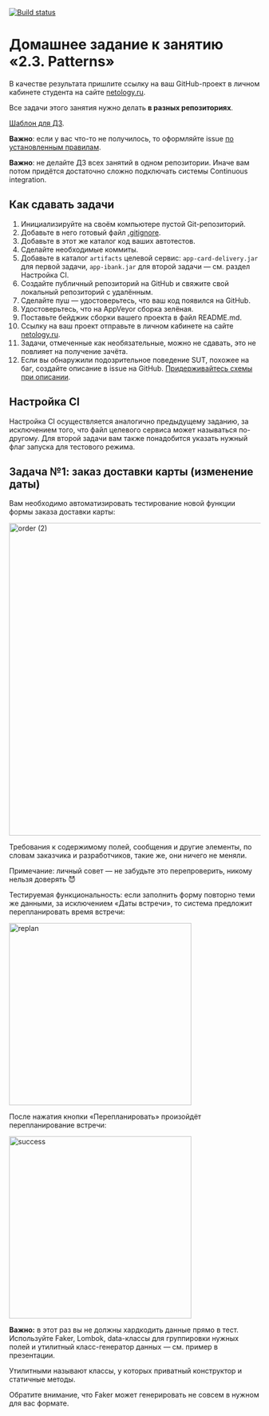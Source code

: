 [![Build status](https://ci.appveyor.com/api/projects/status/anf3nhurf4c9eeut/branch/master?svg=true)](https://ci.appveyor.com/project/hiiamvalya/patternscarddelivery-f9b6a/branch/master)

# Домашнее задание к занятию «2.3. Patterns»

В качестве результата пришлите ссылку на ваш GitHub-проект в личном кабинете студента на сайте [netology.ru](https://netology.ru).

Все задачи этого занятия нужно делать **в разных репозиториях**.

[Шаблон для ДЗ](https://github.com/netology-code/aqa-code/tree/master/patterns).

**Важно**: если у вас что-то не получилось, то оформляйте issue [по установленным правилам](../report-requirements.md).

**Важно**: не делайте ДЗ всех занятий в одном репозитории. Иначе вам потом придётся достаточно сложно подключать системы Continuous integration.

## Как сдавать задачи

1. Инициализируйте на своём компьютере пустой Git-репозиторий.
1. Добавьте в него готовый файл [.gitignore](../.gitignore).
1. Добавьте в этот же каталог код ваших автотестов.
1. Сделайте необходимые коммиты.
1. Добавьте в каталог `artifacts` целевой сервис: `app-card-delivery.jar` для первой задачи, `app-ibank.jar` для второй задачи — см. раздел Настройка CI.
1. Создайте публичный репозиторий на GitHub и свяжите свой локальный репозиторий с удалённым.
1. Сделайте пуш — удостоверьтесь, что ваш код появился на GitHub.
1. Удостоверьтесь, что на AppVeyor сборка зелёная.
1. Поставьте бейджик сборки вашего проекта в файл README.md.
1. Ссылку на ваш проект отправьте в личном кабинете на сайте [netology.ru](https://netology.ru).
1. Задачи, отмеченные как необязательные, можно не сдавать, это не повлияет на получение зачёта.
1. Если вы обнаружили подозрительное поведение SUT, похожее на баг, создайте описание в issue на GitHub. [Придерживайтесь схемы при описании](../report-requirements.md).

## Настройка CI
    
Настройка CI осуществляется аналогично предыдущему заданию, за исключением того, что файл целевого сервиса может называться по-другому. Для второй задачи вам также понадобится указать нужный флаг запуска для тестового режима.

## Задача №1: заказ доставки карты (изменение даты)

Вам необходимо автоматизировать тестирование новой функции формы заказа доставки карты:

<img width="626" alt="order (2)" src="https://user-images.githubusercontent.com/107319978/204903165-17ffec48-f73d-4998-aace-f00e679fe09d.png">

Требования к содержимому полей, сообщения и другие элементы, по словам заказчика и разработчиков, такие же, они ничего не меняли.

Примечание: личный совет — не забудьте это перепроверить, никому нельзя доверять 😈

Тестируемая функциональность: если заполнить форму повторно теми же данными, за исключением «Даты встречи», то система предложит перепланировать время встречи:

<img width="365" alt="replan" src="https://user-images.githubusercontent.com/107319978/204903214-955380c5-dae8-4a4a-8dfa-8a399793c6c1.png">

После нажатия кнопки «Перепланировать» произойдёт перепланирование встречи:

<img width="365" alt="success" src="https://user-images.githubusercontent.com/107319978/204903279-5dfe0e19-343e-489f-a196-3dec50c51272.png">

**Важно:** в этот раз вы не должны хардкодить данные прямо в тест. Используйте Faker, Lombok, data-классы для группировки нужных полей и утилитный класс-генератор данных — см. пример в презентации. 

Утилитными называют классы, у которых приватный конструктор и статичные методы.

Обратите внимание, что Faker может генерировать не совсем в нужном для вас формате.
